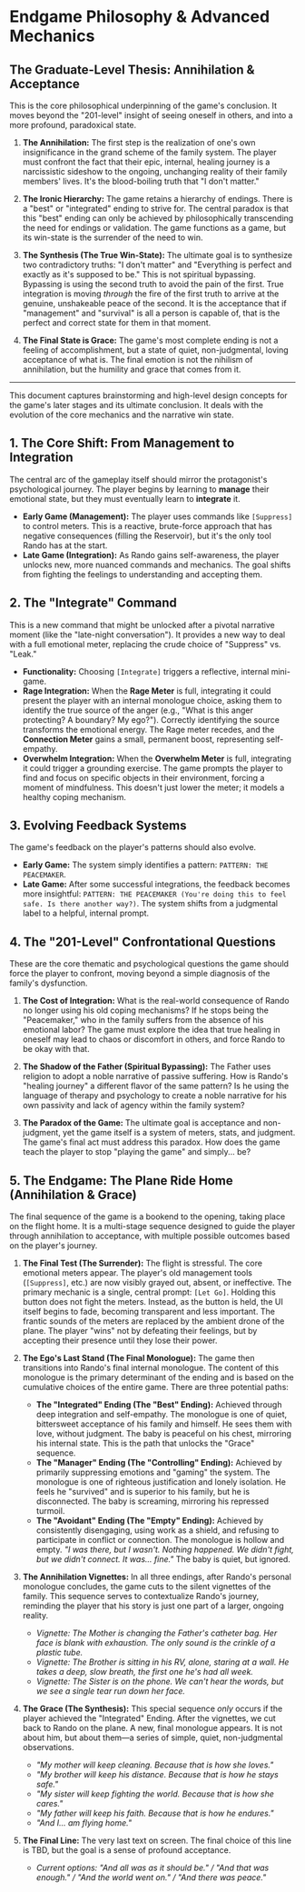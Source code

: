 # Endgame Philosophy & Advanced Mechanics

## The Graduate-Level Thesis: Annihilation & Acceptance

This is the core philosophical underpinning of the game's conclusion. It moves beyond the "201-level" insight of seeing oneself in others, and into a more profound, paradoxical state.

1.  **The Annihilation:** The first step is the realization of one's own insignificance in the grand scheme of the family system. The player must confront the fact that their epic, internal, healing journey is a narcissistic sideshow to the ongoing, unchanging reality of their family members' lives. It's the blood-boiling truth that "I don't matter."

2.  **The Ironic Hierarchy:** The game retains a hierarchy of endings. There is a "best" or "integrated" ending to strive for. The central paradox is that this "best" ending can only be achieved by philosophically transcending the need for endings or validation. The game functions as a game, but its win-state is the surrender of the need to win.

3.  **The Synthesis (The True Win-State):** The ultimate goal is to synthesize two contradictory truths: "I don't matter" and "Everything is perfect and exactly as it's supposed to be." This is not spiritual bypassing. Bypassing is using the second truth to avoid the pain of the first. True integration is moving *through* the fire of the first truth to arrive at the genuine, unshakeable peace of the second. It is the acceptance that if "management" and "survival" is all a person is capable of, that is the perfect and correct state for them in that moment.

4.  **The Final State is Grace:** The game's most complete ending is not a feeling of accomplishment, but a state of quiet, non-judgmental, loving acceptance of what is. The final emotion is not the nihilism of annihilation, but the humility and grace that comes from it.

---

This document captures brainstorming and high-level design concepts for the game's later stages and its ultimate conclusion. It deals with the evolution of the core mechanics and the narrative win state.

## 1. The Core Shift: From Management to Integration

The central arc of the gameplay itself should mirror the protagonist's psychological journey. The player begins by learning to **manage** their emotional state, but they must eventually learn to **integrate** it.

- **Early Game (Management):** The player uses commands like `[Suppress]` to control meters. This is a reactive, brute-force approach that has negative consequences (filling the Reservoir), but it's the only tool Rando has at the start.
- **Late Game (Integration):** As Rando gains self-awareness, the player unlocks new, more nuanced commands and mechanics. The goal shifts from fighting the feelings to understanding and accepting them.

## 2. The "Integrate" Command

This is a new command that might be unlocked after a pivotal narrative moment (like the "late-night conversation"). It provides a new way to deal with a full emotional meter, replacing the crude choice of "Suppress" vs. "Leak."

- **Functionality:** Choosing `[Integrate]` triggers a reflective, internal mini-game.
- **Rage Integration:** When the **Rage Meter** is full, integrating it could present the player with an internal monologue choice, asking them to identify the true source of the anger (e.g., "What is this anger protecting? A boundary? My ego?"). Correctly identifying the source transforms the emotional energy. The Rage meter recedes, and the **Connection Meter** gains a small, permanent boost, representing self-empathy.
- **Overwhelm Integration:** When the **Overwhelm Meter** is full, integrating it could trigger a grounding exercise. The game prompts the player to find and focus on specific objects in their environment, forcing a moment of mindfulness. This doesn't just lower the meter; it models a healthy coping mechanism.

## 3. Evolving Feedback Systems

The game's feedback on the player's patterns should also evolve.
- **Early Game:** The system simply identifies a pattern: `PATTERN: THE PEACEMAKER`.
- **Late Game:** After some successful integrations, the feedback becomes more insightful: `PATTERN: THE PEACEMAKER (You're doing this to feel safe. Is there another way?)`. The system shifts from a judgmental label to a helpful, internal prompt.

## 4. The "201-Level" Confrontational Questions

These are the core thematic and psychological questions the game should force the player to confront, moving beyond a simple diagnosis of the family's dysfunction.

1.  **The Cost of Integration:** What is the real-world consequence of Rando no longer using his old coping mechanisms? If he stops being the "Peacemaker," who in the family suffers from the absence of his emotional labor? The game must explore the idea that true healing in oneself may lead to chaos or discomfort in others, and force Rando to be okay with that.

2.  **The Shadow of the Father (Spiritual Bypassing):** The Father uses religion to adopt a noble narrative of passive suffering. How is Rando's "healing journey" a different flavor of the same pattern? Is he using the language of therapy and psychology to create a noble narrative for his own passivity and lack of agency within the family system?

3.  **The Paradox of the Game:** The ultimate goal is acceptance and non-judgment, yet the game itself is a system of meters, stats, and judgment. The game's final act must address this paradox. How does the game teach the player to stop "playing the game" and simply... be?

## 5. The Endgame: The Plane Ride Home (Annihilation & Grace)

The final sequence of the game is a bookend to the opening, taking place on the flight home. It is a multi-stage sequence designed to guide the player through annihilation to acceptance, with multiple possible outcomes based on the player's journey.

1.  **The Final Test (The Surrender):** The flight is stressful. The core emotional meters appear. The player's old management tools (`[Suppress]`, etc.) are now visibly grayed out, absent, or ineffective. The primary mechanic is a single, central prompt: `[Let Go]`. Holding this button does not fight the meters. Instead, as the button is held, the UI itself begins to fade, becoming transparent and less important. The frantic sounds of the meters are replaced by the ambient drone of the plane. The player "wins" not by defeating their feelings, but by accepting their presence until they lose their power.

2.  **The Ego's Last Stand (The Final Monologue):** The game then transitions into Rando's final internal monologue. The content of this monologue is the primary determinant of the ending and is based on the cumulative choices of the entire game. There are three potential paths:
    - **The "Integrated" Ending (The "Best" Ending):** Achieved through deep integration and self-empathy. The monologue is one of quiet, bittersweet acceptance of his family and himself. He sees them with love, without judgment. The baby is peaceful on his chest, mirroring his internal state. This is the path that unlocks the "Grace" sequence.
    - **The "Manager" Ending (The "Controlling" Ending):** Achieved by primarily suppressing emotions and "gaming" the system. The monologue is one of righteous justification and lonely isolation. He feels he "survived" and is superior to his family, but he is disconnected. The baby is screaming, mirroring his repressed turmoil.
    - **The "Avoidant" Ending (The "Empty" Ending):** Achieved by consistently disengaging, using work as a shield, and refusing to participate in conflict or connection. The monologue is hollow and empty. *"I was there, but I wasn't. Nothing happened. We didn't fight, but we didn't connect. It was... fine."* The baby is quiet, but ignored.

3.  **The Annihilation Vignettes:** In all three endings, after Rando's personal monologue concludes, the game cuts to the silent vignettes of the family. This sequence serves to contextualize Rando's journey, reminding the player that his story is just one part of a larger, ongoing reality.
    - *Vignette: The Mother is changing the Father's catheter bag. Her face is blank with exhaustion. The only sound is the crinkle of a plastic tube.*
    - *Vignette: The Brother is sitting in his RV, alone, staring at a wall. He takes a deep, slow breath, the first one he's had all week.*
    - *Vignette: The Sister is on the phone. We can't hear the words, but we see a single tear run down her face.*

4.  **The Grace (The Synthesis):** This special sequence *only* occurs if the player achieved the "Integrated" Ending. After the vignettes, we cut back to Rando on the plane. A new, final monologue appears. It is not about him, but about them—a series of simple, quiet, non-judgmental observations.
    - *"My mother will keep cleaning. Because that is how she loves."*
    - *"My brother will keep his distance. Because that is how he stays safe."*
    - *"My sister will keep fighting the world. Because that is how she cares."*
    - *"My father will keep his faith. Because that is how he endures."*
    - *"And I... am flying home."*

5.  **The Final Line:** The very last text on screen. The final choice of this line is TBD, but the goal is a sense of profound acceptance.
    - *Current options: "And all was as it should be." / "And that was enough." / "And the world went on." / "And there was peace."*